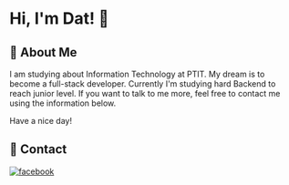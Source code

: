 
# Hi, I'm Dat! 💩

  
## 🚀 About Me
I am studying about Information Technology at PTIT. My dream is to become a full-stack developer. Currently I'm studying hard Backend to reach junior level. If you want to talk to me more, feel free to contact me using the information below.

Have a nice day!

  
## 🔗 Contact
[![facebook](https://img.shields.io/badge/facebook-blue?style=for-the-badge&logo=facebook&logoColor=white)](https://fb.com/khacdatdo)
